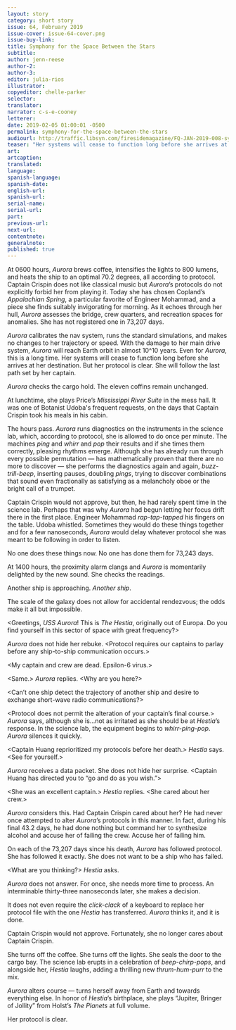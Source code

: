 ```yaml
---
layout: story
category: short story
issue: 64, February 2019
issue-cover: issue-64-cover.png
issue-buy-link:
title: Symphony for the Space Between the Stars
subtitle:
author: jenn-reese
author-2:
author-3:
editor: julia-rios
illustrator:
copyeditor: chelle-parker
selector:
translator:
narrator: c-s-e-cooney
letterer:
date: 2019-02-05 01:00:01 -0500
permalink: symphony-for-the-space-between-the-stars
audiourl: http://traffic.libsyn.com/firesidemagazine/FQ-JAN-2019-008-symphony-for-the-space-between-the-stars-by-jenn-reese_-_1719_3.34_PM.mp3
teaser: "Her systems will cease to function long before she arrives at her destination. But her protocol is clear. She will follow the last path set by her captain."
art:
artcaption:
translated:
language:
spanish-language:
spanish-date:
english-url:
spanish-url:
serial-name:
serial-url:
part:
previous-url:
next-url:
contentnote:
generalnote:
published: true
---
```


At 0600 hours, _Aurora_ brews coffee, intensifies the lights to 800 lumens, and heats the ship to an optimal 70.2 degrees, all according to protocol. Captain Crispin does not like classical music but _Aurora_’s protocols do not explicitly forbid her from playing it. Today she has chosen Copland’s _Appalachian Spring_, a particular favorite of Engineer Mohammad, and a piece she finds suitably invigorating for morning. As it echoes through her hull, _Aurora_ assesses the bridge, crew quarters, and recreation spaces for anomalies. She has not registered one in 73,207 days.

_Aurora_ calibrates the nav system, runs the standard simulations, and makes no changes to her trajectory or speed. With the damage to her main drive system, _Aurora_ will reach Earth orbit in almost 10^10 years. Even for _Aurora_, this is a long time. Her systems will cease to function long before she arrives at her destination. But her protocol is clear. She will follow the last path set by her captain.

_Aurora_ checks the cargo hold. The eleven coffins remain unchanged.

At lunchtime, she plays Price’s _Mississippi River Suite_ in the mess hall. It was one of Botanist Udoba's frequent requests, on the days that Captain Crispin took his meals in his cabin.

The hours pass. _Aurora_ runs diagnostics on the instruments in the science lab, which, according to protocol, she is allowed to do once per minute. The machines _ping_ and _whirr_ and _pop_ their results and if she times them correctly, pleasing rhythms emerge. Although she has already run through every possible permutation — has mathematically proven that there are no more to discover — she performs the diagnostics again and again, _buzz-trill-beep_, inserting pauses, doubling _pings_, trying to discover combinations that sound even fractionally as satisfying as a melancholy oboe or the bright call of a trumpet.

Captain Crispin would not approve, but then, he had rarely spent time in the science lab. Perhaps that was why _Aurora_ had begun letting her focus drift there in the first place. Engineer Mohammad _rap-tap-tapped_ his fingers on the table. Udoba whistled. Sometimes they would do these things together and for a few nanoseconds, _Aurora_ would delay whatever protocol she was meant to be following in order to listen.

No one does these things now. No one has done them for 73,243 days.

At 1400 hours, the proximity alarm clangs and _Aurora_ is momentarily delighted by the new sound. She checks the readings.

Another ship is approaching. _Another ship_.

The scale of the galaxy does not allow for accidental rendezvous; the odds make it all but impossible.

&lt;Greetings, _USS Aurora_! This is _The Hestia_, originally out of Europa. Do you find yourself in this sector of space with great frequency?&gt;

_Aurora_ does not hide her rebuke. &lt;Protocol requires our captains to parlay before any ship-to-ship communication occurs.&gt;

&lt;My captain and crew are dead. Epsilon-6 virus.&gt;

&lt;Same.&gt; _Aurora_ replies. &lt;Why are you here?&gt;

&lt;Can’t one ship detect the trajectory of another ship and desire to exchange short-wave radio communications?&gt;

&lt;Protocol does not permit the alteration of your captain’s final course.&gt; _Aurora_ says, although she is…not as irritated as she should be at _Hestia_’s response. In the science lab, the equipment begins to _whirr-ping-pop_. _Aurora_ silences it quickly.

&lt;Captain Huang reprioritized my protocols before her death.&gt; _Hestia_ says. &lt;See for yourself.&gt;

_Aurora_ receives a data packet. She does not hide her surprise. &lt;Captain Huang has directed you to “go and do as you wish.”&gt;

&lt;She was an excellent captain.&gt; _Hestia_ replies. &lt;She cared about her crew.&gt;

_Aurora_ considers this. Had Captain Crispin cared about her? He had never once attempted to alter _Aurora_’s protocols in this manner. In fact, during his final 43.2 days, he had done nothing but command her to synthesize alcohol and accuse her of failing the crew. Accuse her of failing him.

On each of the 73,207 days since his death, _Aurora_ has followed protocol. She has followed it exactly. She does not want to be a ship who has failed.

&lt;What are you thinking?&gt; _Hestia_ asks.

_Aurora_ does not answer. For once, she needs more time to process. An interminable thirty-three nanoseconds later, she makes a decision.

It does not even require the _click-clack_ of a keyboard to replace her protocol file with the one _Hestia_ has transferred. _Aurora_ thinks it, and it is done.

Captain Crispin would not approve. Fortunately, she no longer cares about Captain Crispin.

She turns off the coffee. She turns off the lights. She seals the door to the cargo bay. The science lab erupts in a celebration of _beep-chirp-pops_, and alongside her, _Hestia_ laughs, adding a thrilling new _thrum-hum-purr_ to the mix.

_Aurora_ alters course — turns herself away from Earth and towards everything else. In honor of _Hestia_’s birthplace, she plays “Jupiter, Bringer of Jollity” from Holst’s _The Planets_ at full volume.

Her protocol is clear.
